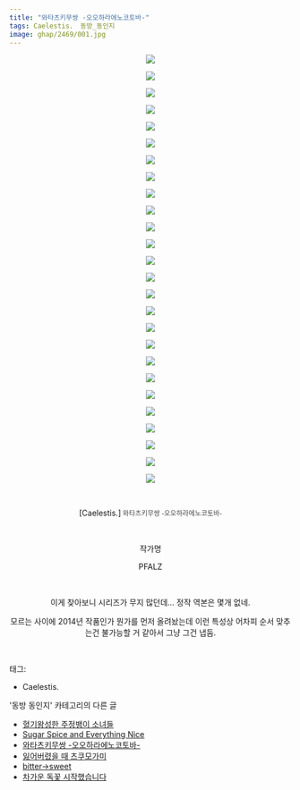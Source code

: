 ```yaml
---
title: "와타츠키무쌍 -오오하라에노코토바-"
tags: Caelestis． 동방_동인지
image: ghap/2469/001.jpg
---
```

<div class="article">
<p style="text-align: center; clear: none; float: none;"><img src="{{ site.nasurl }}/ghap/2469/001.jpg"/></p>
<p style="text-align: center; clear: none; float: none;"><img src="{{ site.nasurl }}/ghap/2469/002.jpg"/></p>
<p style="text-align: center; clear: none; float: none;"><img src="{{ site.nasurl }}/ghap/2469/003.jpg"/></p>
<p style="text-align: center; clear: none; float: none;"><img src="{{ site.nasurl }}/ghap/2469/004.jpg"/></p>
<p style="text-align: center; clear: none; float: none;"><img src="{{ site.nasurl }}/ghap/2469/005.jpg"/></p>
<p style="text-align: center; clear: none; float: none;"><img src="{{ site.nasurl }}/ghap/2469/006.jpg"/></p>
<p style="text-align: center; clear: none; float: none;"><img src="{{ site.nasurl }}/ghap/2469/007.jpg"/></p>
<p style="text-align: center; clear: none; float: none;"><img src="{{ site.nasurl }}/ghap/2469/008.jpg"/></p>
<p style="text-align: center; clear: none; float: none;"><img src="{{ site.nasurl }}/ghap/2469/009.jpg"/></p>
<p style="text-align: center; clear: none; float: none;"><img src="{{ site.nasurl }}/ghap/2469/010.jpg"/></p>
<p style="text-align: center; clear: none; float: none;"><img src="{{ site.nasurl }}/ghap/2469/011.jpg"/></p>
<p style="text-align: center; clear: none; float: none;"><img src="{{ site.nasurl }}/ghap/2469/012.jpg"/></p>
<p style="text-align: center; clear: none; float: none;"><img src="{{ site.nasurl }}/ghap/2469/013.jpg"/></p>
<p style="text-align: center; clear: none; float: none;"><img src="{{ site.nasurl }}/ghap/2469/014.jpg"/></p>
<p style="text-align: center; clear: none; float: none;"><img src="{{ site.nasurl }}/ghap/2469/015.jpg"/></p>
<p style="text-align: center; clear: none; float: none;"><img src="{{ site.nasurl }}/ghap/2469/016.jpg"/></p>
<p style="text-align: center; clear: none; float: none;"><img src="{{ site.nasurl }}/ghap/2469/017.jpg"/></p>
<p style="text-align: center; clear: none; float: none;"><img src="{{ site.nasurl }}/ghap/2469/018.jpg"/></p>
<p style="text-align: center; clear: none; float: none;"><img src="{{ site.nasurl }}/ghap/2469/019.jpg"/></p>
<p style="text-align: center; clear: none; float: none;"><img src="{{ site.nasurl }}/ghap/2469/020.jpg"/></p>
<p style="text-align: center; clear: none; float: none;"><img src="{{ site.nasurl }}/ghap/2469/021.jpg"/></p>
<p style="text-align: center; clear: none; float: none;"><img src="{{ site.nasurl }}/ghap/2469/022.jpg"/></p>
<p style="text-align: center; clear: none; float: none;"><img src="{{ site.nasurl }}/ghap/2469/023.jpg"/></p>
<p style="text-align: center; clear: none; float: none;"><img src="{{ site.nasurl }}/ghap/2469/024.jpg"/></p>
<p style="text-align: center; clear: none; float: none;"><img src="{{ site.nasurl }}/ghap/2469/025.jpg"/></p>
<p style="text-align: center; clear: none; float: none;"><img src="{{ site.nasurl }}/ghap/2469/026.jpg"/></p>
<p style="text-align: center; clear: none; float: none;"><br/></p>
<p style="text-align: center; clear: none; float: none;">[Caelestis.]<font color="#464646" face="돋움, dotum, verdana, sans-serif"><span style="font-size: 12px;"><b> </b>와타츠키무쌍 -오오하라에노코토바-</span></font></p>
<p style="text-align: center; clear: none; float: none;"><br/></p>
<p style="text-align: center; clear: none; float: none;">작가명</p>
<p style="text-align: center; clear: none; float: none;">PFALZ</p>
<p style="text-align: center; clear: none; float: none;"><br/></p>
<p style="text-align: center; clear: none; float: none;">이게 찾아보니 시리즈가 무지 많던데... 정작 역본은 몇개 없네.</p>
<p style="text-align: center; clear: none; float: none;">모르는 사이에 2014년 작품인가 뭔가를 먼저 올려놨는데 이런 특성상 어차피 순서 맞추는건 불가능할 거 같아서 그냥 그건 냅둠.</p>
<p><br/></p>
</div><div class="tagTrail">
<p>태그: </p>
<ul>
<li>Caelestis.</li>
</ul>
</div><div class="another">
<p>'동방 동인지' 카테고리의 다른 글</p>
<ul>
<li><a href="/2016-10-06-ghap_2471">혈기왕성한 주정뱅이 소녀들</a></li>
<li><a href="/2016-10-06-ghap_2470">Sugar Spice and Everything Nice</a></li>
<li><a href="/2016-10-06-ghap_2469">와타츠키무쌍 -오오하라에노코토바-</a></li>
<li><a href="/2016-10-06-ghap_2468">잃어버렸을 때 츠쿠모가미</a></li>
<li><a href="/2016-10-06-ghap_2467">bitter→sweet</a></li>
<li><a href="/2016-10-06-ghap_2464">차가운 독꽃 시작했습니다</a></li>
</ul>
</div><div class="cb_module cb_fluid">
<div class="cb_wrt cb_profile">
</div><!-- commentList close -->
</div>